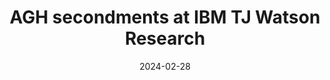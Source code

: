 ---
layout: default
modal-id: 8
date: 2024-02-28
title: AGH secondments at IBM TJ Watson Research
img: news6.png
alt: AGH secondments at IBM TJ Watson Research
project-date: February 2024
description: <a href="img\posts\Newsletter_6_Feb2024.pdf">READ NEWSLETTER</a>
---